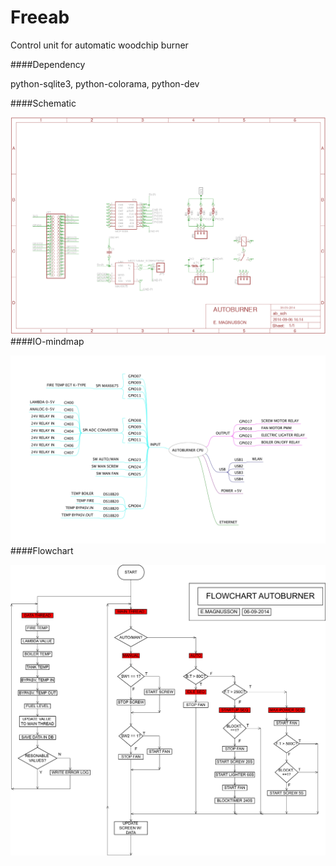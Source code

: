 Freeab
======

Control unit for automatic woodchip burner

####Dependency

python-sqlite3, python-colorama, python-dev

####Schematic

![AB](https://github.com/sedevc/Freeab/blob/master/Schematic.png)
####IO-mindmap

![AB](https://github.com/sedevc/Freeab/blob/master/AB-IOS.jpg)
####Flowchart

![AB](https://github.com/sedevc/Freeab/blob/master/flowchart.png)
